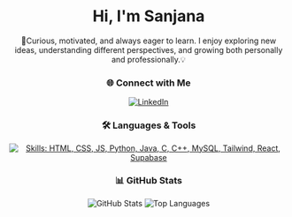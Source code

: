 <!-- Tailwind CSS CDN -->
<link href="https://cdn.jsdelivr.net/npm/[email protected]/dist/tailwind.min.css" rel="stylesheet"/>

<div align="center">
  <h1 class="text-4xl font-bold text-blue-600 mb-4">Hi, I'm Sanjana</h1>
  <p class="text-lg text-gray-700 mb-4 max-w-xl">
  🌱Curious, motivated, and always eager to learn. I enjoy exploring new ideas, understanding different perspectives, and growing both personally and professionally.💡
</p>
</div>

<h3 align="center" class="text-xl font-semibold mt-0">🌐 Connect with Me</h3>
<p align="center" class="mt-2 mb-6">
  <a href="https://www.linkedin.com/in/sanjana-8449082a2/" target="_blank"
     class="inline-block hover:opacity-80 transition-opacity">
    <img src="https://img.shields.io/badge/LinkedIn-%230077B5.svg?style=for-the-badge&logo=linkedin&logoColor=white"
         alt="LinkedIn"/>
  </a>
</p>

<h3 align="center" class="text-xl font-semibold mt-0">🛠️ Languages & Tools</h3>
<p align="center" class="mt-2 mb-6">
  <a href="https://skillicons.dev" target="_blank">
    <img
      src="https://skillicons.dev/icons?i=html,css,js,python,java,c,cpp,mysql,tailwindcss,react,supabase"
      alt="Skills: HTML, CSS, JS, Python, Java, C, C++, MySQL, Tailwind, React, Supabase"
      class="max-w-full h-12"
    />
  </a>
</p>

<h3 align="center" class="text-xl font-semibold mt-0">📊 GitHub Stats</h3>
<p align="center" class="mt-4 flex flex-wrap justify-center gap-4">
  <img src="https://github-readme-stats.vercel.app/api?username=sanjanakulal&show_icons=true&theme=gradient&border_radius=10&count_private=true"
       alt="GitHub Stats" class="max-w-full"/>
  <img src="https://github-readme-stats.vercel.app/api/top-langs/?username=sanjanakulal&layout=compact&theme=gradient&border_radius=10"
       alt="Top Languages" class="max-w-full"/>
</p>
